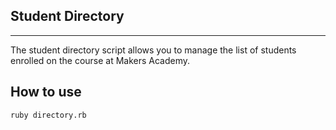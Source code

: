 Student Directory
-----------------
-----------------

The student directory script allows you to manage the list of students enrolled on the course at Makers Academy.

How to use
----------

```shell
ruby directory.rb
```

